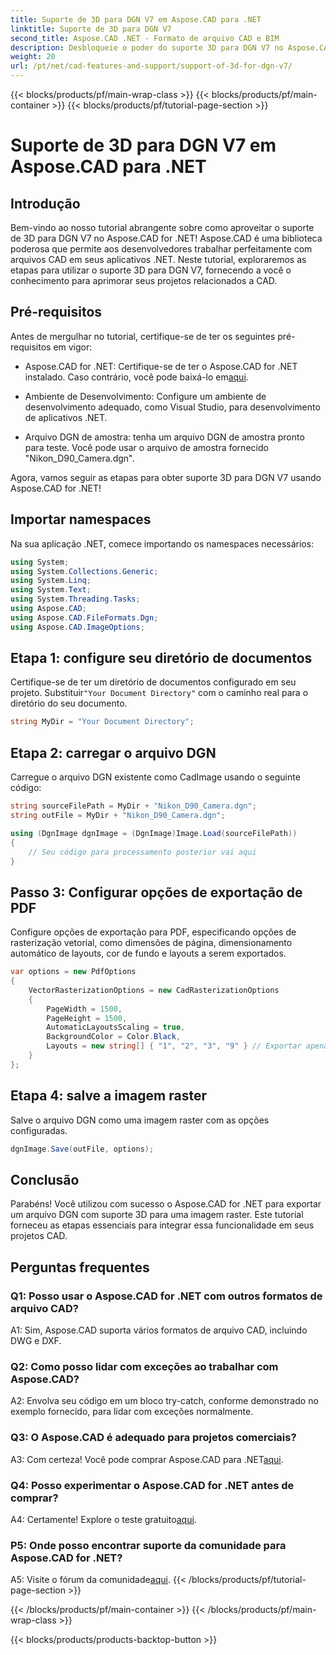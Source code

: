 ```yaml
---
title: Suporte de 3D para DGN V7 em Aspose.CAD para .NET
linktitle: Suporte de 3D para DGN V7
second_title: Aspose.CAD .NET - Formato de arquivo CAD e BIM
description: Desbloqueie o poder do suporte 3D para DGN V7 no Aspose.CAD for .NET. Siga nosso tutorial passo a passo.
weight: 20
url: /pt/net/cad-features-and-support/support-of-3d-for-dgn-v7/
---
```


{{< blocks/products/pf/main-wrap-class >}}
{{< blocks/products/pf/main-container >}}
{{< blocks/products/pf/tutorial-page-section >}}

# Suporte de 3D para DGN V7 em Aspose.CAD para .NET

## Introdução

Bem-vindo ao nosso tutorial abrangente sobre como aproveitar o suporte de 3D para DGN V7 no Aspose.CAD for .NET! Aspose.CAD é uma biblioteca poderosa que permite aos desenvolvedores trabalhar perfeitamente com arquivos CAD em seus aplicativos .NET. Neste tutorial, exploraremos as etapas para utilizar o suporte 3D para DGN V7, fornecendo a você o conhecimento para aprimorar seus projetos relacionados a CAD.

## Pré-requisitos

Antes de mergulhar no tutorial, certifique-se de ter os seguintes pré-requisitos em vigor:

-  Aspose.CAD for .NET: Certifique-se de ter o Aspose.CAD for .NET instalado. Caso contrário, você pode baixá-lo em[aqui](https://releases.aspose.com/cad/net/).

- Ambiente de Desenvolvimento: Configure um ambiente de desenvolvimento adequado, como Visual Studio, para desenvolvimento de aplicativos .NET.

- Arquivo DGN de amostra: tenha um arquivo DGN de amostra pronto para teste. Você pode usar o arquivo de amostra fornecido "Nikon_D90_Camera.dgn".

Agora, vamos seguir as etapas para obter suporte 3D para DGN V7 usando Aspose.CAD for .NET!

## Importar namespaces

Na sua aplicação .NET, comece importando os namespaces necessários:

```csharp
using System;
using System.Collections.Generic;
using System.Linq;
using System.Text;
using System.Threading.Tasks;
using Aspose.CAD;
using Aspose.CAD.FileFormats.Dgn;
using Aspose.CAD.ImageOptions;
```

## Etapa 1: configure seu diretório de documentos

 Certifique-se de ter um diretório de documentos configurado em seu projeto. Substituir`"Your Document Directory"` com o caminho real para o diretório do seu documento.

```csharp
string MyDir = "Your Document Directory";
```

## Etapa 2: carregar o arquivo DGN

Carregue o arquivo DGN existente como CadImage usando o seguinte código:

```csharp
string sourceFilePath = MyDir + "Nikon_D90_Camera.dgn";
string outFile = MyDir + "Nikon_D90_Camera.dgn";

using (DgnImage dgnImage = (DgnImage)Image.Load(sourceFilePath))
{
    // Seu código para processamento posterior vai aqui
}
```

## Passo 3: Configurar opções de exportação de PDF

Configure opções de exportação para PDF, especificando opções de rasterização vetorial, como dimensões de página, dimensionamento automático de layouts, cor de fundo e layouts a serem exportados.

```csharp
var options = new PdfOptions
{
    VectorRasterizationOptions = new CadRasterizationOptions
    {
        PageWidth = 1500,
        PageHeight = 1500,
        AutomaticLayoutsScaling = true,
        BackgroundColor = Color.Black,
        Layouts = new string[] { "1", "2", "3", "9" } // Exportar apenas visualizações especificadas
    }
};
```

## Etapa 4: salve a imagem raster

Salve o arquivo DGN como uma imagem raster com as opções configuradas.

```csharp
dgnImage.Save(outFile, options);
```

## Conclusão

Parabéns! Você utilizou com sucesso o Aspose.CAD for .NET para exportar um arquivo DGN com suporte 3D para uma imagem raster. Este tutorial forneceu as etapas essenciais para integrar essa funcionalidade em seus projetos CAD.

## Perguntas frequentes

### Q1: Posso usar o Aspose.CAD for .NET com outros formatos de arquivo CAD?

A1: Sim, Aspose.CAD suporta vários formatos de arquivo CAD, incluindo DWG e DXF.

### Q2: Como posso lidar com exceções ao trabalhar com Aspose.CAD?

A2: Envolva seu código em um bloco try-catch, conforme demonstrado no exemplo fornecido, para lidar com exceções normalmente.

### Q3: O Aspose.CAD é adequado para projetos comerciais?

 A3: Com certeza! Você pode comprar Aspose.CAD para .NET[aqui](https://purchase.aspose.com/buy).

### Q4: Posso experimentar o Aspose.CAD for .NET antes de comprar?

A4: Certamente! Explore o teste gratuito[aqui](https://releases.aspose.com/).

### P5: Onde posso encontrar suporte da comunidade para Aspose.CAD for .NET?

 A5: Visite o fórum da comunidade[aqui](https://forum.aspose.com/c/cad/19).
{{< /blocks/products/pf/tutorial-page-section >}}

{{< /blocks/products/pf/main-container >}}
{{< /blocks/products/pf/main-wrap-class >}}

{{< blocks/products/products-backtop-button >}}
